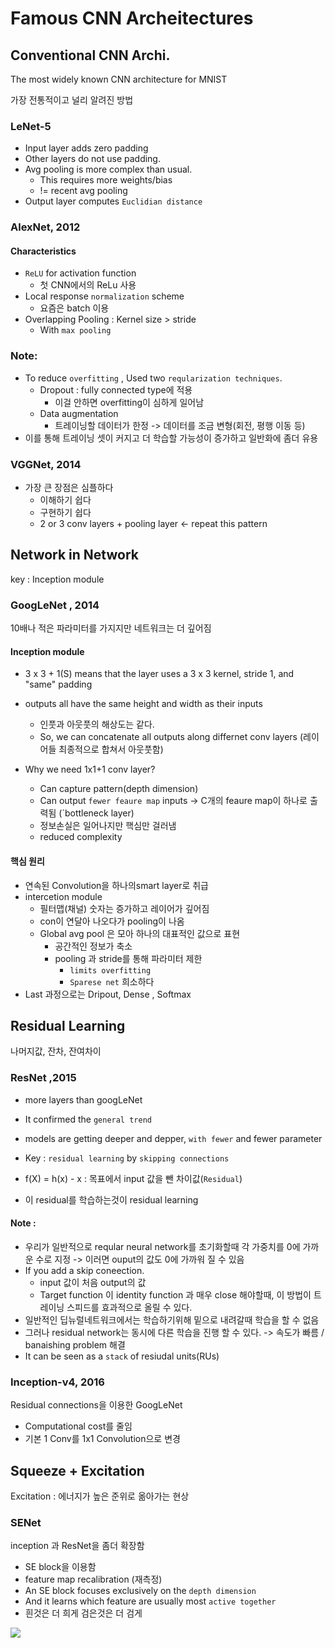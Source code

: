# Famous CNN Archeitectures


## Conventional CNN Archi.
The most widely known CNN architecture for MNIST

가장 전통적이고 널리 알려진 방법

### LeNet-5
- Input layer adds zero padding
- Other layers do not use padding.
- Avg pooling is more complex than usual.
   - This requires more weights/bias
   - != recent avg pooling
- Output layer computes `Euclidian distance`

### AlexNet, 2012

#### Characteristics
- `ReLU` for activation function
  - 첫 CNN에서의 ReLu 사용
- Local response `normalization` scheme
  -  요즘은 batch 이용
- Overlapping Pooling : Kernel size > stride
  - With `max pooling`

### Note:
- To reduce `overfitting` , Used two `reqularization techniques`.
    - Dropout : fully connected type에 적용
        - 이걸 안하면 overfitting이 심하게 일어남
    - Data augmentation 
        - 트레이닝할 데이터가 한정 -> 데이터를 조금 변형(회전, 평행 이동 등)
- 이를 통해 트레이닝 셋이 커지고 더 학습할 가능성이 증가하고 일반화에 좀더 유용

### VGGNet, 2014
- 가장 큰 장점은 심플하다
  -  이해하기 쉽다
  -  구현하기 쉽다
  -  2 or 3 conv layers + pooling layer <- repeat this pattern
  


## Network in Network
key : Inception module

### GoogLeNet , 2014
10배나 적은 파라미터를 가지지만 네트워크는 더 깊어짐

#### Inception module
- 3 x 3 + 1(S) means that the layer uses a 3 x 3 kernel, stride 1, and "same" padding
- outputs all have the same height and width as their inputs
    - 인풋과 아웃풋의 해상도는 같다.
    - So, we can concatenate all outputs along differnet conv layers (레이어들 최종적으로 합쳐서 아웃풋함)

- Why we need 1x1+1 conv layer?
  - Can capture pattern(depth dimension)  
  - Can output `fewer feaure map` inputs -> C개의 feaure map이 하나로 출력됨 (`bottleneck layer)
  - 정보손실은 일어나지만 핵심만 걸러냄
  - reduced complexity

#### 핵심 원리
- 연속된 Convolution을 하나의smart layer로 취급
- intercetion module
  - 필터맵(채널) 숫자는 증가하고 레이어가 깊어짐
  - con이 연달아 나오다가 pooling이 나옴
  - Global avg pool 은 모아 하나의 대표적인 값으로 표현
    - 공간적인 정보가 축소
    - pooling 과 stride를 통해 파라미터 제한
      - `limits overfitting`
      - `Sparese net` 희소하다
- Last 과정으로는 Dripout, Dense , Softmax


## Residual Learning 
나머지값, 잔차, 잔여차이

### ResNet ,2015
- more layers than googLeNet
- It confirmed the `general trend`
- models are getting deeper and depper, `with fewer` and fewer parameter

- Key : `residual learning` by `skipping connections`
- f(X) = h(x) - x : 목표에서 input 값을 뺀 차이값(`Residual`)
- 이 residual를 학습하는것이 residual learning 

#### Note :
- 우리가 일반적으로 reqular neural network를 초기화할때 각 가중치를  0에 가까운 수로 지정 -> 이러면 ouput의 값도 0에 가까워 질 수 있음
- If you add a skip coneection.
  - input 값이 처음 output의 값
  - Target function 이 identity function 과 매우 close 해야할때, 이 방법이 트레이닝 스피드를 효과적으로 올릴 수 있다.
- 일반적인 딥뉴럴네트워크에서는 학습하기위해 밑으로 내려갈때 학습을 할 수 없음
- 그러나 residual network는 동시에 다른 학습을 진행 할 수 있다. -> 속도가 빠름 / banaishing problem 해결
- It can be seen as a `stack` of resiudal units(RUs)

### Inception-v4, 2016
Residual connections을 이용한 GoogLeNet
- Computational cost를 줄임
- 기본 1 Conv를 1x1 Convolution으로 변경

## Squeeze + Excitation
Excitation : 에너지가 높은 준위로 옮아가는 현상

### SENet
inception 과 ResNet을 좀더 확장함

- SE block을 이용함
- feature map recalibration (재측정)
- An SE block focuses exclusively on the `depth dimension`
- And it learns which feature are usually most `active together`
- 흰것은 더 희게 검은것은 더 검게
<img src="https://user-images.githubusercontent.com/45276804/98899078-48620100-24f2-11eb-85a8-b1e313a8c508.png"/>
